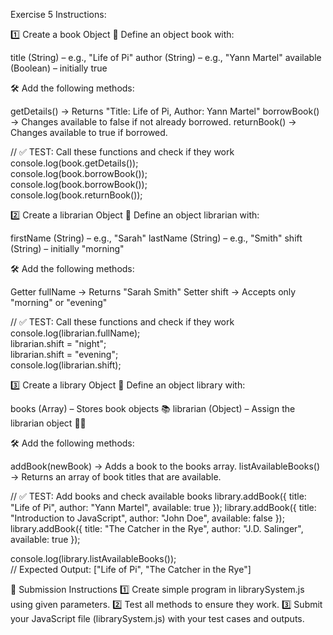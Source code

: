 Exercise 5 Instructions:

1️⃣ Create a book Object
📌 Define an object book with:

title (String) – e.g., "Life of Pi"
author (String) – e.g., "Yann Martel"
available (Boolean) – initially true

🛠 Add the following methods:

getDetails() → Returns "Title: Life of Pi, Author: Yann Martel"
borrowBook() → Changes available to false if not already borrowed.
returnBook() → Changes available to true if borrowed.

// ✅ TEST: Call these functions and check if they work
console.log(book.getDetails());  
console.log(book.borrowBook());  
console.log(book.borrowBook());  
console.log(book.returnBook());  

2️⃣ Create a librarian Object
📌 Define an object librarian with:

firstName (String) – e.g., "Sarah"
lastName (String) – e.g., "Smith"
shift (String) – initially "morning"

🛠 Add the following methods:

Getter fullName → Returns "Sarah Smith"
Setter shift → Accepts only "morning" or "evening"

// ✅ TEST: Call these functions and check if they work
console.log(librarian.fullName);  
librarian.shift = "night";  
librarian.shift = "evening";  
console.log(librarian.shift);  

3️⃣ Create a library Object
📌 Define an object library with:

books (Array) – Stores book objects 📚
librarian (Object) – Assign the librarian object 🧑‍💼

🛠 Add the following methods:

addBook(newBook) → Adds a book to the books array.
listAvailableBooks() → Returns an array of book titles that are available.

// ✅ TEST: Add books and check available books
library.addBook({ title: "Life of Pi", author: "Yann Martel", available: true });
library.addBook({ title: "Introduction to JavaScript", author: "John Doe", available: false });
library.addBook({ title: "The Catcher in the Rye", author: "J.D. Salinger", available: true });

console.log(library.listAvailableBooks());  
// Expected Output: ["Life of Pi", "The Catcher in the Rye"]


📌 Submission Instructions
1️⃣ Create simple program in librarySystem.js using given parameters.
2️⃣ Test all methods to ensure they work.
3️⃣ Submit your JavaScript file (librarySystem.js) with your test cases and outputs.

